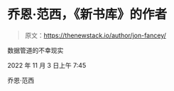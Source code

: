 # 乔恩·范西，《新书库》的作者

> 原文：<https://thenewstack.io/author/jon-fancey/>

数据管道的不幸现实

2022 年 11 月 3 日上午 7:45

乔恩·范西